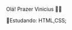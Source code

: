
   Olá! Prazer Vinicius 🐱‍👤
   
   🌱Estudando:
   HTML,CSS;
          
   
          
 
          








 
 
 
 
 
